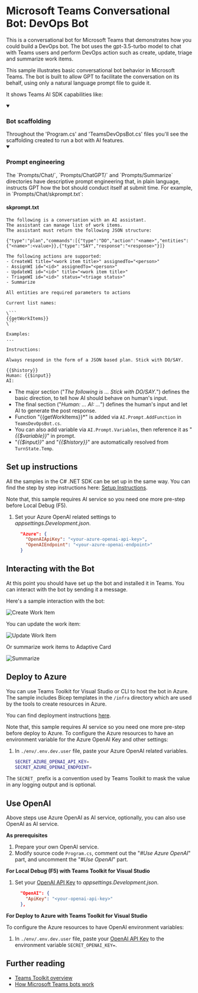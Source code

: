 # Microsoft Teams Conversational Bot: DevOps Bot

This is a conversational bot for Microsoft Teams that demonstrates how you could build a DevOps bot. The bot uses the gpt-3.5-turbo model to chat with Teams users and perform DevOps action such as create, update, triage and summarize work items.

This sample illustrates basic conversational bot behavior in Microsoft Teams. The bot is built to allow GPT to facilitate the conversation on its behalf, using only a natural language prompt file to guide it.

It shows Teams AI SDK capabilities like:

<details open>
    <summary><h3>Bot scaffolding</h3></summary>
    Throughout the 'Program.cs' and 'TeamsDevOpsBot.cs' files you'll see the scaffolding created to run a bot with AI features.
</details>
<details open>
    <summary><h3>Prompt engineering</h3></summary>
The `Prompts/Chat/`, `Prompts/ChatGPT/` and `Prompts/Summarize` directories have descriptive prompt engineering that, in plain language, instructs GPT how the bot should conduct itself at submit time. For example, in `Prompts/Chat/skprompt.txt`:

#### skprompt.txt

```text
The following is a conversation with an AI assistant. 
The assistant can manage list of work items.
The assistant must return the following JSON structure:

{"type":"plan","commands":[{"type":"DO","action":"<name>","entities":{"<name>":<value>}},{"type":"SAY","response":"<response>"}]}

The following actions are supported:
- CreateWI title="<work item title>" assignedTo="<person>"
- AssignWI id="<id>" assignedTo="<person>"
- UpdateWI id="<id>" title="<work item title>"
- TriageWI id="<id>" status="<triage status>"
- Summarize

All entities are required parameters to actions

Current list names:

\```
{{getWorkItems}}
\```

Examples: 
...

Instructions:

Always respond in the form of a JSON based plan. Stick with DO/SAY.

{{$history}}
Human: {{$input}}
AI:
```

- The major section ("*The following is ... Stick with DO/SAY.*") defines the basic direction, to tell how AI should behave on human's input.
- The final section ("*Human: ... AI: ...*") defines the human's input and let AI to generate the post response.
- Function "{{getWorkItems}}*" is added via `AI.Prompt.AddFunction` in `TeamsDevOpsBot.cs`.
- You can also add variable via `AI.Prompt.Variables`, then reference it as "*{{$variable}}*" in prompt.
- "*{{$input}}*" and "*{{$history}}*" are automatically resolved from `TurnState.Temp`.

</details>

## Set up instructions

All the samples in the C# .NET SDK can be set up in the same way. You can find the step by step instructions here:
 [Setup Instructions](../README.md).

Note that, this sample requires AI service so you need one more pre-step before Local Debug (F5).

1. Set your Azure OpenAI related settings to *appsettings.Development.json*.

    ```json
      "Azure": {
        "OpenAIApiKey": "<your-azure-openai-api-key>",
        "OpenAIEndpoint": "<your-azure-openai-endpoint>"
      }
    ```

## Interacting with the Bot

At this point you should have set up the bot and installed it in Teams. You can interact with the bot by sending it a message.

Here's a sample interaction with the bot:

![Create Work Item](assets/create.png)

You can update the work item:

![Update Work Item](assets/update.png)

Or summarize work items to Adaptive Card

![Summarize](assets/summarize.png)

## Deploy to Azure

You can use Teams Toolkit for Visual Studio or CLI to host the bot in Azure. The sample includes Bicep templates in the `/infra` directory which are used by the tools to create resources in Azure.

You can find deployment instructions [here](../README.md#deploy-to-azure).

Note that, this sample requires AI service so you need one more pre-step before deploy to Azure. To configure the Azure resources to have an environment variable for the Azure OpenAI Key and other settings:

1. In `./env/.env.dev.user` file, paste your Azure OpenAI related variables.

    ```bash
    SECRET_AZURE_OPENAI_API_KEY=
    SECRET_AZURE_OPENAI_ENDPOINT=
    ```

The `SECRET_` prefix is a convention used by Teams Toolkit to mask the value in any logging output and is optional.

## Use OpenAI

Above steps use Azure OpenAI as AI service, optionally, you can also use OpenAI as AI service.

**As prerequisites**

1. Prepare your own OpenAI service.
1. Modify source code `Program.cs`, comment out the "*#Use Azure OpenAI*" part, and uncomment the "*#Use OpenAI*" part.

**For Local Debug (F5) with Teams Toolkit for Visual Studio**

1. Set your [OpenAI API Key](https://platform.openai.com/settings/profile?tab=api-keys) to *appsettings.Development.json*.

    ```json
      "OpenAI": {
        "ApiKey": "<your-openai-api-key>"
      },
    ```

**For Deploy to Azure with Teams Toolkit for Visual Studio**

To configure the Azure resources to have OpenAI environment variables:

1. In `./env/.env.dev.user` file, paste your [OpenAI API Key](https://platform.openai.com/settings/profile?tab=api-keys) to the environment variable `SECRET_OPENAI_KEY=`.

## Further reading

- [Teams Toolkit overview](https://aka.ms/vs-teams-toolkit-getting-started)
- [How Microsoft Teams bots work](https://learn.microsoft.com/azure/bot-service/bot-builder-basics-teams?view=azure-bot-service-4.0&tabs=csharp)